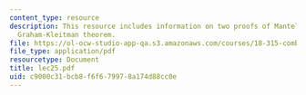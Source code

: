```yaml
---
content_type: resource
description: This resource includes information on two proofs of Mantel theorem, and
  Graham-Kleitman theorem.
file: https://ol-ocw-studio-app-qa.s3.amazonaws.com/courses/18-315-combinatorial-theory-introduction-to-graph-theory-extremal-and-enumerative-combinatorics-spring-2005/c9000c31bcb8f6f679978a174d88cc0e_lec25.pdf
file_type: application/pdf
resourcetype: Document
title: lec25.pdf
uid: c9000c31-bcb8-f6f6-7997-8a174d88cc0e
---
```

